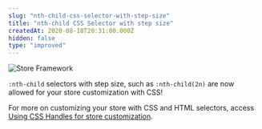 ```yaml
---
slug: "nth-child-css-selector-with-step-size"
title: "nth-child CSS Selector with step size"
createdAt: 2020-08-18T20:31:00.000Z
hidden: false
type: "improved"
---
```


![Store Framework](https://img.shields.io/badge/-Store%20Framework-red)

`:nth-child` selectors with step size, such as `:nth-child(2n)` are now allowed for your store customization with CSS!

For more on customizing your store with CSS and HTML selectors, access [Using CSS Handles for store customization](https://vtex.io/docs/recipes/style/using-css-handles-for-store-customization/#best-practices).
